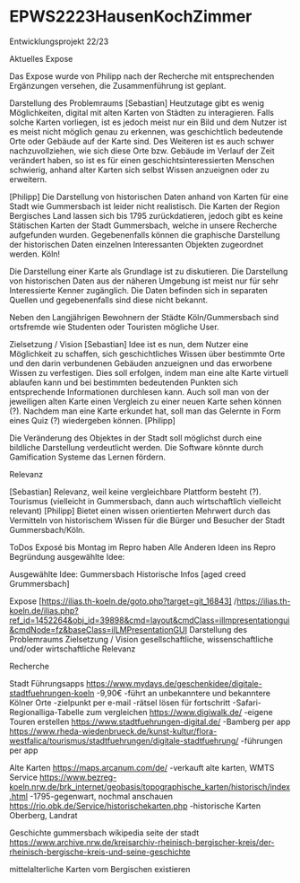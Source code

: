 # EPWS2223HausenKochZimmer
Entwicklungsprojekt 22/23

Aktuelles Expose

Das Expose wurde von Philipp nach der Recherche mit entsprechenden Ergänzungen versehen, die Zusammenführung ist geplant.

Darstellung des Problemraums
[Sebastian]
Heutzutage gibt es wenig Möglichkeiten, digital mit alten Karten von Städten zu interagieren. Falls solche Karten vorliegen, ist es jedoch meist nur ein Bild und dem Nutzer ist es meist nicht möglich genau zu erkennen, was geschichtlich bedeutende Orte oder Gebäude auf der Karte sind. Des Weiteren ist es auch schwer nachzuvollziehen, wie sich diese Orte bzw. Gebäude im Verlauf der Zeit verändert haben, so ist es für einen geschichtsinteressierten Menschen schwierig, anhand alter Karten sich selbst Wissen anzueignen oder zu erweitern.

[Philipp]
Die Darstellung von historischen Daten anhand von Karten für eine Stadt wie Gummersbach ist leider nicht realistisch. Die Karten der Region Bergisches Land lassen sich bis 1795 zurückdatieren, jedoch gibt es keine Stätischen Karten der Stadt Gummersbach, welche in unsere Recherche aufgefunden wurden. Gegebenenfalls können die graphische Darstellung der historischen Daten einzelnen Interessanten Objekten zugeordnet werden. Köln!

Die Darstellung einer Karte als Grundlage ist zu diskutieren.
Die Darstellung von historischen Daten aus der näheren Umgebung ist meist nur für sehr Interessierte Kenner zugänglich. Die Daten befinden sich in separaten Quellen und gegebenenfalls sind diese nicht bekannt. 

Neben den Langjährigen Bewohnern der Städte Köln/Gummersbach sind ortsfremde wie Studenten oder Touristen mögliche User.

Zielsetzung / Vision
[Sebastian]
Idee ist es nun, dem Nutzer eine Möglichkeit zu schaffen, sich geschichtliches Wissen über bestimmte Orte und den darin verbundenen Gebäuden anzueignen und das erworbene Wissen zu verfestigen. Dies soll erfolgen, indem man eine alte Karte virtuell ablaufen kann und bei bestimmten bedeutenden Punkten sich entsprechende Informationen durchlesen kann. Auch soll man von der jeweiligen alten Karte einen Vergleich zu einer neuen Karte sehen können (?).
Nachdem man eine Karte erkundet hat, soll man das Gelernte in Form eines Quiz (?) wiedergeben können.
[Philipp]

Die Veränderung des Objektes in der Stadt soll möglichst durch eine bildliche Darstellung verdeutlicht werden.
Die Software könnte durch Gamification Systeme das Lernen fördern.

Relevanz

[Sebastian]
Relevanz, weil keine vergleichbare Plattform besteht (?).
Tourismus (vielleicht in Gummersbach, dann auch wirtschaftlich vielleicht relevant)
[Philipp]
Bietet einen wissen orientierten Mehrwert durch das Vermitteln von historischem Wissen für die Bürger und Besucher der Stadt Gummersbach/Köln.




ToDos
Exposé bis Montag im Repro haben
Alle Anderen Ideen ins Repro
Begründung ausgewählte Idee:

Ausgewählte Idee: Gummersbach Historische Infos [aged creed Grummersbach]



Expose [https://ilias.th-koeln.de/goto.php?target=git_16843] /https://ilias.th-koeln.de/ilias.php?ref_id=1452264&obj_id=39898&cmd=layout&cmdClass=illmpresentationgui&cmdNode=fz&baseClass=ilLMPresentationGUI
    Darstellung des Problemraums
    Zielsetzung / Vision
    gesellschaftliche, wissenschaftliche und/oder wirtschaftliche Relevanz




Recherche

Stadt Führungsapps
https://www.mydays.de/geschenkidee/digitale-stadtfuehrungen-koeln
-9,90€
-führt an unbekanntere und bekanntere Kölner Orte
-zielpunkt per e-mail
-rätsel lösen für fortschritt
-Safari-Regionalliga-Tabelle zum vergleichen
https://www.digiwalk.de/
-eigene Touren erstellen
https://www.stadtfuehrungen-digital.de/
-Bamberg per app
https://www.rheda-wiedenbrueck.de/kunst-kultur/flora-westfalica/tourismus/stadtfuehrungen/digitale-stadtfuehrung/
-führungen per app

Alte Karten
https://maps.arcanum.com/de/
-verkauft alte karten, WMTS Service
https://www.bezreg-koeln.nrw.de/brk_internet/geobasis/topographische_karten/historisch/index.html
-1795-gegenwart, nochmal anschauen
https://rio.obk.de/Service/historischekarten.php
-historische Karten Oberberg, Landrat 

Geschichte
gummersbach wikipedia
seite der stadt
https://www.archive.nrw.de/kreisarchiv-rheinisch-bergischer-kreis/der-rheinisch-bergische-kreis-und-seine-geschichte

mittelalterliche Karten vom Bergischen existieren



